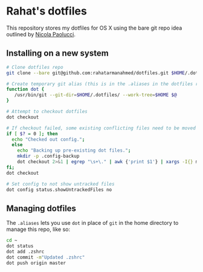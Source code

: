 # Rahat's dotfiles

This repository stores my dotfiles for OS X using the bare git repo idea outlined by [Nicola Paolucci](https://developer.atlassian.com/blog/2016/02/best-way-to-store-dotfiles-git-bare-repo/).

## Installing on a new system

```sh
# Clone dotfiles repo
git clone --bare git@github.com:rahatarmanahmed/dotfiles.git $HOME/.dotfiles

# Create temporary git alias (this is in the .aliases in the dotfiles repo)
function dot {
   /usr/bin/git --git-dir=$HOME/.dotfiles/ --work-tree=$HOME $@
}

# Attempt to checkout dotfiles
dot checkout

# If checkout failed, some existing conflicting files need to be moved
if [ $? = 0 ]; then
  echo "Checked out config.";
  else
    echo "Backing up pre-existing dot files.";
    mkdir -p .config-backup
    dot checkout 2>&1 | egrep "\s+\." | awk {'print $1'} | xargs -I{} mv {} .config-backup/{}
fi;
dot checkout

# Set config to not show untracked files
dot config status.showUntrackedFiles no
```

## Managing dotfiles

The `.aliases` lets you use `dot` in place of `git` in the home directory to manage this repo, like so:

```sh
cd ~
dot status
dot add .zshrc
dot commit -m"Updated .zshrc"
dot push origin master
```

